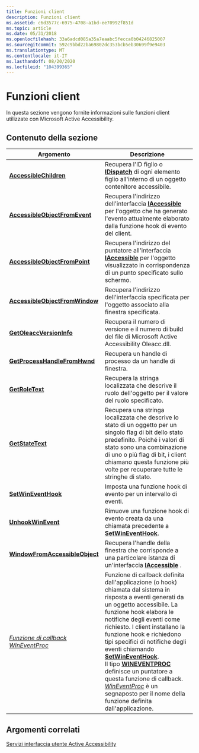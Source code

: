 ```yaml
---
title: Funzioni client
description: Funzioni client
ms.assetid: c6d3577c-6975-4708-a1bd-ee70992f851d
ms.topic: article
ms.date: 05/31/2018
ms.openlocfilehash: 33a6adcd085a35a7eaabc5fecca0b04246825007
ms.sourcegitcommit: 592c9bbd22ba69802dc353bcb5eb30699f9e9403
ms.translationtype: MT
ms.contentlocale: it-IT
ms.lasthandoff: 08/20/2020
ms.locfileid: "104399365"
---
```

# <a name="client-functions"></a>Funzioni client

In questa sezione vengono fornite informazioni sulle funzioni client utilizzate con Microsoft Active Accessibility.

## <a name="in-this-section"></a>Contenuto della sezione



| Argomento                                                                             | Descrizione                                                                                                                                                                                                                                                                                                                                                                                                                                                                                                                                                                     |
|-----------------------------------------------------------------------------------|---------------------------------------------------------------------------------------------------------------------------------------------------------------------------------------------------------------------------------------------------------------------------------------------------------------------------------------------------------------------------------------------------------------------------------------------------------------------------------------------------------------------------------------------------------------------------------|
| [**AccessibleChildren**](/windows/desktop/api/Oleacc/nf-oleacc-accessiblechildren)<br/>                       | Recupera l'ID figlio o [**IDispatch**](idispatch-interface.md) di ogni elemento figlio all'interno di un oggetto contenitore accessibile.<br/>                                                                                                                                                                                                                                                                                                                                                                                                                                              |
| [**AccessibleObjectFromEvent**](/windows/desktop/api/Oleacc/nf-oleacc-accessibleobjectfromevent)<br/>         | Recupera l'indirizzo dell'interfaccia [**IAccessible**](/windows/desktop/api/oleacc/nn-oleacc-iaccessible) per l'oggetto che ha generato l'evento attualmente elaborato dalla funzione hook di evento del client.<br/>                                                                                                                                                                                                                                                                                                                                                                             |
| [**AccessibleObjectFromPoint**](/windows/desktop/api/Oleacc/nf-oleacc-accessibleobjectfrompoint)<br/>         | Recupera l'indirizzo del puntatore all'interfaccia [**IAccessible**](/windows/desktop/api/oleacc/nn-oleacc-iaccessible) per l'oggetto visualizzato in corrispondenza di un punto specificato sullo schermo.<br/>                                                                                                                                                                                                                                                                                                                                                                                                                       |
| [**AccessibleObjectFromWindow**](/windows/desktop/api/Oleacc/nf-oleacc-accessibleobjectfromwindow)<br/>       | Recupera l'indirizzo dell'interfaccia specificata per l'oggetto associato alla finestra specificata.<br/>                                                                                                                                                                                                                                                                                                                                                                                                                                                                |
| [**GetOleaccVersionInfo**](/windows/desktop/api/Oleacc/nf-oleacc-getoleaccversioninfo)<br/>                   | Recupera il numero di versione e il numero di build del file di Microsoft Active Accessibility Oleacc.dll.<br/>                                                                                                                                                                                                                                                                                                                                                                                                                                                                 |
| [**GetProcessHandleFromHwnd**](getprocesshandlefromhwnd.md)<br/>           | Recupera un handle di processo da un handle di finestra.<br/>                                                                                                                                                                                                                                                                                                                                                                                                                                                                                                                     |
| [**GetRoleText**](/windows/desktop/api/Oleacc/nf-oleacc-getroletexta)<br/>                                     | Recupera la stringa localizzata che descrive il ruolo dell'oggetto per il valore del ruolo specificato.<br/>                                                                                                                                                                                                                                                                                                                                                                                                                                                                        |
| [**GetStateText**](/windows/desktop/api/Oleacc/nf-oleacc-getstatetexta)<br/>                                   | Recupera una stringa localizzata che descrive lo stato di un oggetto per un singolo flag di bit dello stato predefinito. Poiché i valori di stato sono una combinazione di uno o più flag di bit, i client chiamano questa funzione più volte per recuperare tutte le stringhe di stato.<br/>                                                                                                                                                                                                                                                                                                                      |
| [**SetWinEventHook**](/windows/desktop/api/Winuser/nf-winuser-setwineventhook)<br/>                             | Imposta una funzione hook di evento per un intervallo di eventi.<br/>                                                                                                                                                                                                                                                                                                                                                                                                                                                                                                                   |
| [**UnhookWinEvent**](/windows/desktop/api/Winuser/nf-winuser-unhookwinevent)<br/>                               | Rimuove una funzione hook di evento creata da una chiamata precedente a [**SetWinEventHook**](/windows/desktop/api/Winuser/nf-winuser-setwineventhook).<br/>                                                                                                                                                                                                                                                                                                                                                                                                                                                             |
| [**WindowFromAccessibleObject**](/windows/desktop/api/Oleacc/nf-oleacc-windowfromaccessibleobject)<br/>       | Recupera l'handle della finestra che corrisponde a una particolare istanza di un'interfaccia [**IAccessible**](/windows/desktop/api/oleacc/nn-oleacc-iaccessible) .<br/>                                                                                                                                                                                                                                                                                                                                                                                                                                            |
| [*Funzione di callback WinEventProc*](/windows/desktop/api/Winuser/nc-winuser-wineventproc)<br/> | Funzione di callback definita dall'applicazione (o hook) chiamata dal sistema in risposta a eventi generati da un oggetto accessibile. La funzione hook elabora le notifiche degli eventi come richiesto. I client installano la funzione hook e richiedono tipi specifici di notifiche degli eventi chiamando [**SetWinEventHook**](/windows/desktop/api/Winuser/nf-winuser-setwineventhook).<br/> Il tipo [**WINEVENTPROC**](/previous-versions/windows/desktop/legacy/dd373882(v=vs.85)) definisce un puntatore a questa funzione di callback. [*WinEventProc*](/windows/desktop/api/winuser/nc-winuser-wineventproc) è un segnaposto per il nome della funzione definita dall'applicazione.<br/> |



 

## <a name="related-topics"></a>Argomenti correlati

<dl> <dt>

[Servizi interfaccia utente Active Accessibility](active-accessibility-user-interface-services-ref.md)
</dt> </dl>

 

